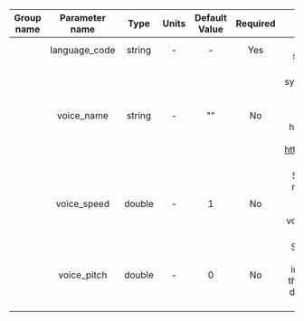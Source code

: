 | Group name | Parameter name | Type   | Units | Default Value  | Required | Description                                                                                      | Notes                                  |
 |:----------:|:--------------:|:------:|:-----:|:--------------:|:--------:|:------------------------------------------------------------------------------------------------:|:--------------------------------------:|
 |            | language_code  | string  | -     | -            | Yes      | Language for speech synthesis (e.g. "ita", "eng")      |  |
 |            | voice_name     | string  | -     | ""           | No       | The voice set for speech synthesis. If not set, the device will pick the first available voice for the selected language code (This page holds the complete list of the available voices: https://cloud.google.com/text-to-speech/docs/voices)                            |  |
 |            | voice_speed    | double  | -     | 1            | No       | Speaking rate/speed, in the range [0.25, 4.0]. 1.0 is the normal native speed supported by the specific voice. 2.0 is twice as fast, and 0.5 is half as fast.      |  |
 |            | voice_pitch    | double  | -     | 0            | No       | Speaking pitch, in the range [-20.0, 20.0]. 20 means increase 20 semitones from the original pitch. -20 means decrease 20 semitones from the original pitch.      |  |
